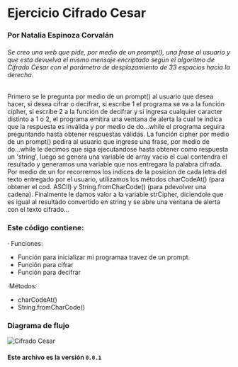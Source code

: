 # Ejercicio Cifrado Cesar
### Por Natalia Espinoza Corvalán

###### Se creo una web que pide, por medio de un prompt(), una frase al usuario y que esta devuelva el mismo mensaje encriptado según el algoritmo de Cifrado César con el parámetro de desplazamiento de 33 espacios hacia la derecha.

 Primero se le pregunta por medio de un prompt() al usuario que desea hacer, si desea cifrar o decifrar, si escribe 1 el programa se va a la función cipher, si escribe 2 a la función de decifrar y si ingresa cualquier caracter distinto a 1 o 2, el programa emitira una ventana de alerta la cual te indica que la respuesta es inválida y por medio de do...while el programa seguira preguntando hasta obtener respuestas válidas. La función cipher por medio de un prompt() pedira al usuario que ingrese una frase, por medio de do...while le decimos que siga ejecutandose hasta obtener como respuesta un 'string', luego se genera una variable de array vacío el cual contendra el resultado y generamos una variable que nos entregara la palabra cifrada. Por medio de un for recorremos los ìndices de la posicion de cada letra del texto entregado por el usuario, utilizamos los métodos charCodeAt() (para obtener el cod. ASCII) y String.fromCharCode() (para pdevolver una cadena). Finalmente le damos valor a la variable strCipher, diciendole que es igual al resultado convertido en string y se abre una ventana de alerta con el texto cifrado...



### Este código contiene:

· Funciones:
  - Función para inicializar mi programaa travez de un prompt.
  - Función para cifrar
  - Función para decifrar

·Métodos:
  - charCodeAt()
  - String.fromCharCode()



### Diagrama de flujo
![Cifrado Cesar](https://ibb.co/cSFvy)


#### Este archivo es la versión `0.0.1`
